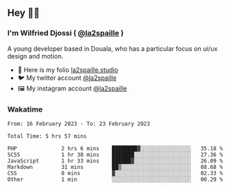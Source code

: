 ## Hey 👋🏾
### I'm Wilfried Djossi ( <a href="https://twitter.com/la2spaille/" target="_blank">@la2spaille</a> )
A young developer based in Douala, who has a particular focus on ui/ux design and motion.

- 🎨 Here is my folio [la2spaille.studio](https://la2spaille.studio/)
- 🐦 My twitter account [@la2spaille](https://twitter.com/la2spaille/)
- 🖼 My instagram account [@la2spaille](https://www.instagram.com/la2spaille/)

### Wakatime
<!--START_SECTION:waka-->

```text
From: 16 February 2023 - To: 23 February 2023

Total Time: 5 hrs 57 mins

PHP              2 hrs 6 mins    ████████▓░░░░░░░░░░░░░░░░   35.18 %
SCSS             1 hr 38 mins    ███████░░░░░░░░░░░░░░░░░░   27.36 %
JavaScript       1 hr 33 mins    ██████▓░░░░░░░░░░░░░░░░░░   26.09 %
Markdown         31 mins         ██▒░░░░░░░░░░░░░░░░░░░░░░   08.68 %
CSS              8 mins          ▓░░░░░░░░░░░░░░░░░░░░░░░░   02.33 %
Other            1 min           ░░░░░░░░░░░░░░░░░░░░░░░░░   00.29 %
```

<!--END_SECTION:waka-->
<!--
**la2spaille/la2spaille** is a ✨ _special_ ✨ repository because its `README.md` (this file) appears on your GitHub profile.

Here are some ideas to get you started:

- 🔭 I’m currently working on ...
- 🌱 I’m currently learning ...
- 👯 I’m looking to collaborate on ...
- 🤔 I’m looking for help with ...
- 💬 Ask me about ...
- 📫 How to reach me: ...
- 😄 Pronouns: ...
- ⚡ Fun fact: ...
-->
